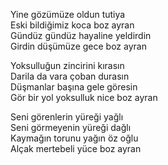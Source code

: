 ---
---


Yine gözümüze oldun tutiya  
Eski bildiğimiz koca boz ayran  
Gündüz gündüz hayaline yeldirdin  
Girdin düşümüze gece boz ayran  
  
Yoksulluğun zincirini kırasın  
Darila da vara çoban durasın  
Düşmanlar başına gele göresin  
Gör bir yol yoksulluk nice boz ayran  
  
Seni görenlerin yüreği yağlı  
Seni görmeyenin yüreği dağlı  
Kaymağın torunu yağın öz oğlu  
Alçak mertebeli yüce boz ayran  
  